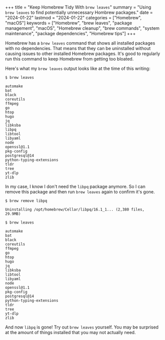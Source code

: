 +++
title = "Keep Homebrew Tidy With `brew leaves`"
summary = "Using `brew leaves` to find potentially unnecessary Hombrew packages."
date = "2024-01-22"
lastmod = "2024-01-22"
categories = ["Homebrew", "macOS"]
keywords = ["Homebrew", "brew leaves", "package management", "macOS", "Homebrew cleanup", "brew commands", "system maintenance", "package dependencies", "Homebrew tips"]
+++

Homebrew has a `brew leaves` command that shows all installed packages with no dependencies. That means that they can be uninstalled without causing issues to other installed Homebrew packages. It's good to regularly run this command to keep Homebrew from getting too bloated.

Here's what my `brew leaves` output looks like at the time of this writing:

```shell
$ brew leaves

automake
bat
black
coreutils
ffmpeg
go
htop
hugo
jq
libksba
libpq
libtool
libyaml
node
openssl@1.1
pkg-config
postgresql@14
python-typing-extensions
tldr
tree
yt-dlp
zlib
```

In my case, I know I don't need the `libpq` package anymore. So I can remove this package and then run `brew leaves` again to confirm it's gone.

```shell
$ brew remove libpq

Uninstalling /opt/homebrew/Cellar/libpq/16.1_1... (2,380 files, 29.9MB)
```

```shell
$ brew leaves

automake
bat
black
coreutils
ffmpeg
go
htop
hugo
jq
libksba
libtool
libyaml
node
openssl@1.1
pkg-config
postgresql@14
python-typing-extensions
tldr
tree
yt-dlp
zlib
```

And now `libpq` is gone! Try out `brew leaves` yourself. You may be surprised at the amount of things installed that you may not actually need.
